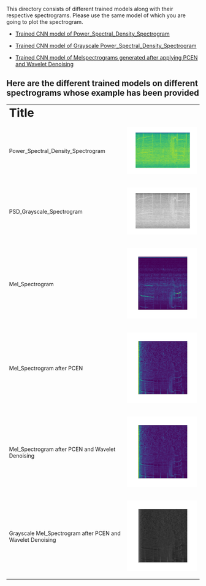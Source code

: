 This directory consists of different trained models along with their respective spectrograms. Please use the same model of which you are going to plot the spectrogram.
 - [Trained CNN model of Power_Spectral_Density_Spectrogram](https://drive.google.com/file/d/1QZxiXt04PdNgEK3XYSs8TqLH0ICcw_P4/view?usp=sharing)

 - [Trained CNN model of Grayscale Power_Spectral_Density_Spectrogram](https://drive.google.com/file/d/1YCfQBGpP-XpZd204BpqDFhjz2HFX2ZDJ/view?usp=sharing)

 - [Trained CNN model of Melspectrograms generated after applying PCEN and Wavelet Denoising](https://drive.google.com/file/d/1jJ-E4M1Hwn7CQnZxxWlp-ejPGmdRlvPu/view?usp=sharing)

## Here are the different trained models on different spectrograms whose example has been provided
<table border="0">
 <tr>
    <td><b style="font-size:30px">Title</b></td>
 </tr>
 <tr><tr>
    <td>Power_Spectral_Density_Spectrogram</td>
     <td><p align = "center">
<img src = /assets/psd_color_scipy.png>
</p>
</td>
 </tr>
  <tr>
    <td>PSD_Grayscale_Spectrogram</td>
     <td><p align = "center">
<img src = /assets/grayscale_psd.png>
</p>
</td>
 </tr>
  <tr>
    <td>Mel_Spectrogram</td>
     <td><p align = "right">
<img src = /assets/melscale.png>
</p>
</td>
 </tr>
    
   <tr>
    <td>Mel_Spectrogram after PCEN</td>
     <td><p align = "right">
<img src = /assets/pcen_melspectrogram.png>
</p>
</td>
 </tr>
    
   <tr>
    <td>Mel_Spectrogram after PCEN and Wavelet Denoising</td>
     <td><p align = "right">
<img src = /assets/wavelet_denoising_mel.png>
</p>
</td>
 </tr>
    
     
   <tr>
    <td>Grayscale Mel_Spectrogram after PCEN and Wavelet Denoising</td>
     <td><p align = "right">
<img src = /assets/greyscale(2).png>
</p>
</td>
 </tr>
    
          
          
 
 
</table>
